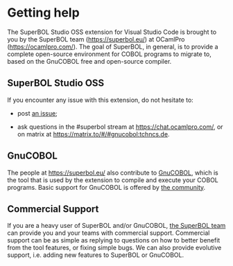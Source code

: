 # Getting help

The SuperBOL Studio OSS extension for Visual Studio Code is brought to you by the SuperBOL team (https://superbol.eu/) at OCamlPro (https://ocamlpro.com/).
The goal of SuperBOL, in general, is to provide a complete open-source environment for COBOL programs to migrate to, based on the GnuCOBOL free and open-source compiler.

## SuperBOL Studio OSS

If you encounter any issue with this extension, do not hesitate to:

- post [an issue](https://github.com/OCamlPro/superbol-studio-oss/issues/);

- ask questions in the #superbol stream at https://chat.ocamlpro.com/, or on matrix at https://matrix.to/#/#gnucobol:tchncs.de.

## GnuCOBOL

The people at https://superbol.eu/ also contribute to [GnuCOBOL](https://gnu.org/software/gnucobol), which is the tool that is used by the extension to compile and execute your COBOL programs.
Basic support for GnuCOBOL is offered by [the community](https://sourceforge.net/projects/gnucobol/support).

## Commercial Support

If you are a heavy user of SuperBOL and/or GnuCOBOL, [the SuperBOL team](https://superbol.eu/) can provide you and your teams with commercial support.
Commercial support can be as simple as replying to questions on how to better benefit from the tool features, or fixing simple bugs.
We can also provide evolutive support, i.e. adding new features to SuperBOL or GnuCOBOL.
